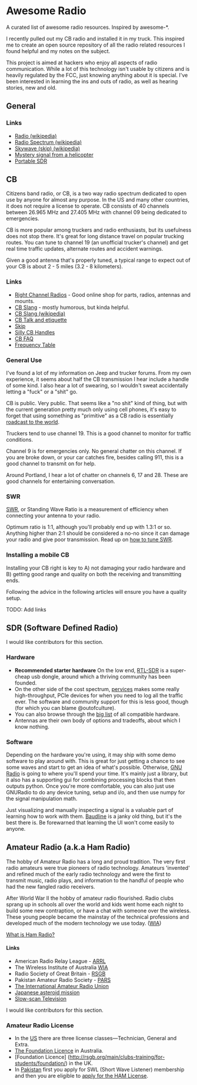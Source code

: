 # Awesome Radio

A curated list of awesome radio resources. Inspired by awesome-*.

I recently pulled out my CB radio and installed it in my truck. This inspired me
to create an open source repository of all the radio related resources I found
helpful and my notes on the subject.

This project is aimed at hackers who enjoy all aspects of radio communication.
While a lot of this technology isn't usable by citizens and is heavily regulated
by the FCC, just knowing anything about it is special. I've been interested in
learning the ins and outs of radio, as well as hearing stories, new and old.

## General

### Links

* [Radio (wikipedia)](http://en.wikipedia.org/wiki/Radio)
* [Radio Spectrum (wikipedia)](http://en.wikipedia.org/wiki/Radio_spectrum)
* [Skywave (skip) (wikipedia)](http://en.wikipedia.org/wiki/Skywave)
* [Mystery signal from a
  helicopter](http://www.windytan.com/2014/02/mystery-signal-from-helicopter.html)
* [Portable SDR](http://hackaday.io/project/1538-PortableSDR)

## CB

Citizens band radio, or CB, is a two way radio spectrum dedicated to open use by
anyone for almost any purpose. In the US and many other countries, it
does not require a license to operate. CB consists of 40 channels between 26.965
MHz and 27.405 MHz with channel 09 being dedicated to emergencies.

CB is more popular among truckers and radio enthusiasts, but its usefulness
does not stop there. It's great for long distance travel on popular trucking
routes. You can tune to channel 19 (an unofficial trucker's channel) and get
real time traffic updates, alternate routes and accident warnings.

Given a good antenna that's properly tuned, a typical range to expect out of
your CB is about 2 - 5 miles (3.2 - 8 kilometers).

### Links

* [Right Channel Radios](http://www.rightchannelradios.com/) - Good online shop
for parts, radios, antennas and mounts.
* [CB Slang](http://www.cbslang.com/) - mostly humorous, but kinda helpful.
* [CB Slang (wikipedia)](http://en.wikipedia.org/wiki/List_of_CB_slang)
* [CB Talk and etiquette](http://www.jeepforum.com/forum/f8/cb-radio-etiquette-jeep-trail-1169815/)
* [Skip](http://cbradiomagazine.com/Articles/How%20to%20Shoot%20Skip.htm)
* [Silly CB Handles](http://www.somethingawful.com/news/cb-handles/)
* [CB FAQ](http://www.advancedspecialties.net/cb-radio-faq.htm)
* [Frequency Table](http://www.radioreference.com/apps/db/?aid=7731)

### General Use

I've found a lot of my information on Jeep and trucker forums. From my own
experience, it seems about half the CB transmission I hear include a handle of
some kind. I also hear a lot of swearing, so I wouldn't sweat accidentally
letting a "fuck" or a "shit" go.

CB is public. Very public. That seems like a "no shit" kind of thing, but with
the current generation pretty much only using cell phones, it's easy to forget
that using something as "primitive" as a CB radio is essentially [roadcast to
the world](http://en.wikipedia.org/wiki/Citizens_band_radio#Working_skip).

Truckers tend to use channel 19. This is a good channel to monitor for traffic
conditions.

Channel 9 is for emergencies only. No general chatter on this channel. If you
are broke down, or your car catches fire, besides calling 911, this is a good
channel to transmit on for help.

Around Portland, I hear a lot of chatter on channels 6, 17 and 28. These are
good channels for entertaining conversation.

### SWR

[SWR](http://en.wikipedia.org/wiki/Standing_wave_ratio), or Standing Wave Ratio is a measurement of efficiency when connecting your antenna to your radio.

Optimum ratio is 1:1, although you'll probably end up with 1.3:1 or so. Anything
higher than 2:1 should be considered a no-no since it can damage your radio and
give poor transmission. Read up on [how to tune
SWR](http://www.rightchannelradios.com/tuning-cb-antenna-adjusting-swr).

### Installing a mobile CB

Installing your CB right is key to A) not damaging your radio hardware and B)
getting good range and quality on both the receiving and transmitting ends.

Following the advice in the following articles will ensure you have a quality
setup.

TODO: Add links

## SDR (Software Defined Radio)

I would like contributors for this section.

### Hardware
* __Recommended starter hardware__ On the low end, [RTL-SDR](http://sdr.osmocom.org/trac/wiki/rtl-sdr) is a super-cheap usb dongle, around which a thriving community has been founded.
* On the other side of the cost spectrum, [pervices](http://www.pervices.com/) makes some really high-throughput, PCIe devices for when you need to log all the traffic ever. The software and community support for this is less good, though (for which you can blame @outofculture).
* You can also browse through the [big list](https://gnuradio.org/redmine/projects/gnuradio/wiki/Hardware) of all compatible hardware.
* Antennas are their own body of options and tradeoffs, about which I know nothing.

### Software
Depending on the hardware you're using, it may ship with some demo software to play around with. This is great for just getting a chance to see some waves and start to get an idea of what's possible. Otherwise, [GNU Radio](https://gnuradio.org/redmine/) is going to where you'll spend your time. It's mainly just a library, but it also has a supporting gui for combining processing blocks that then outputs python. Once you're more comfortable, you can also just use GNURadio to do any device tuning, setup and i/o, and then use numpy for the signal manipulation math.

Just visualizing and manually inspecting a signal is a valuable part of learning how to work with them. [Baudline](http://www.baudline.com/) is a janky old thing, but it's the best there is. Be forewarned that learning the UI won't come easily to anyone.

## Amateur Radio (a.k.a Ham Radio)

The hobby of Amateur Radio has a long and proud tradition. The very first radio amateurs were true pioneers of radio technology. Amateurs 'invented' and refined much of the early radio technology and were the first to transmit music, radio plays, and information to the handful of people who had the new fangled radio receivers.

After World War II the hobby of amateur radio flourished. Radio clubs sprang up in schools all over the world and kids went home each night to build some new contraption, or have a chat with someone over the wireless. These young people became the mainstay of the technical professions and developed much of the modern technology we use today. ([WIA](http://www.wia.org.au/licenses/foundation/about/))

[What is Ham Radio?](http://www.arrl.org/what-is-ham-radio)

#### Links

* American Radio Relay League - [ARRL](http://www.arrl.org/)
* The Wireless Institute of Australia [WIA](http://www.wia.org.au/)
* Radio Society of Great Britain - [RSGB](http://rsgb.org/)
* Pakistan Amateur Radio Society - [PARS](http://www.pakhams.com/)
* [The International Amateur Radio Union](http://www.iaru.org/)
* [Japanese asteroid mission](http://www.arrl.org/news/amateur-radio-transponder-will-accompany-japanese-asteroid-mission-into-deep-space)
* [Slow-scan Television](https://en.wikipedia.org/wiki/Slow-scan_television)

I would like contributors for this section.

### Amateur Radio License

* In the [US](http://www.arrl.org/getting-licensed) there are three license classes—Technician, General and Extra.
* [The Foundation Licence](http://www.wia.org.au/licenses/foundation/about/) in Australia.
* [Foundation Licence] (http://rsgb.org/main/clubs-training/for-students/foundation/) in the UK.
* In [Pakistan](http://www.pakhams.com/index.php?option=com_content&view=article&id=75&Itemid=92) first you apply for SWL (Short Wave Listener) membership and then you are eligible to [apply for the HAM License](http://www.pta.gov.pk/index.php?option=com_content&view=article&id=466%3Aamateur-wireless-license&catid=138%3Aguidelines&Itemid=349).
